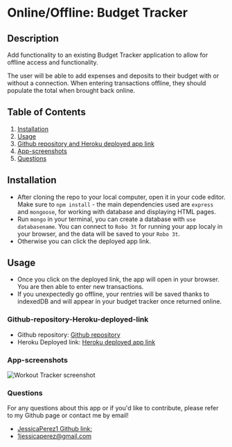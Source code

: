 # Online/Offline: Budget Tracker

## Description

Add functionality to an existing Budget Tracker application to allow for offline access and functionality.

The user will be able to add expenses and deposits to their budget with or without a connection. When entering transactions offline, they should populate the total when brought back online.

## Table of Contents

1. [Installation](#Installation)
2. [Usage](#Usage)
3. [Github repository and Heroku deployed app link](#Github-repository-Heroku-deployed-link)
4. [App-screenshots](#App-screenshots)
5. [Questions](#Questions)

## Installation

- After cloning the repo to your local computer, open it in your code editor. Make sure to `npm install` - the main dependencies used are `express` and `mongoose`, for working with database and displaying HTML pages.
- Run `mongo` in your terminal, you can create a database with `use databasename`. You can connect to `Robo 3t` for running your app localy in your browser, and the data will be saved to your `Robo 3t`.
- Otherwise you can click the deployed app link.

## Usage

- Once you click on the deployed link, the app will open in your browser. You are then able to enter new transactions.
- If you unexpectedly go offline, your rentries will be saved thanks to indexedDB and will appear in your budget tracker once returned online.

### Github-repository-Heroku-deployed-link

- Github repository:
  [Github repository](https://github.com/JessicaPerez1/Budget-Tracker.git)
- Heroku Deployed link:
  [Heroku deployed app link](https://obscure-wildwood-18662.herokuapp.com/)

### App-screenshots

![Workout Tracker screenshot]()

### Questions

For any questions about this app or if you'd like to contribute, please refer to my Github page or contact me by email!

- [JessicaPerez1 Github link:](https://github.com/JessicaPerez1)
- 1jessicaperez@gmail.com
